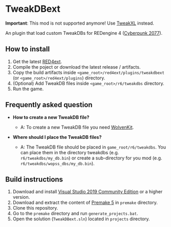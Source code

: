# TweakDBext

**Important**: This mod is not supported anymore! Use [TweakXL](https://github.com/psiberx/cp2077-tweak-xl) instead.

An plugin that load custom TweakDBs for REDengine 4 ([Cyberpunk 2077](https://www.cyberpunk.net)).

## How to install

1. Get the latest [RED4ext](https://github.com/WopsS/RED4ext).
2. Compile the poject or download the latest release / artifacts.
3. Copy the build artifacts inside `<game_root>/red4ext/plugins/tweakdbext` (or `<game_root>/red4ext/plugins`) directory.
4. (Optional) Add TweakDB files inside `<game_root>/r6/tweakdbs` directory.
5. Run the game.

## Frequently asked question

- **How to create a new TweakDB file?**
  - A: To create a new TweakDB file you need [WolvenKit](https://github.com/WolvenKit/WolvenKit).

- **Where should I place the TweakDB files?**
  - A: The TweakDB file should be placed in `game_root/r6/tweakdbs`. You can place them in the directory tweakdbs (e.g. `r6/tweakdbs/my_db.bin`) or create a sub-directory for you mod (e.g. `r6/tweakdbs/wopss_dbs/my_db.bin`).

## Build instructions

1. Download and install [Visual Studio 2019 Community Edition](https://www.visualstudio.com/) or a higher version.
2. Download and extract the content of [Premake 5](https://github.com/premake/premake-core/releases) in `premake` directory.
3. Clone this repository.
4. Go to the `premake` directory and run `generate_projects.bat`.
5. Open the solution (`TweakDBext.sln`) located in `projects` directory.
